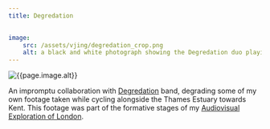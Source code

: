 ```yaml
---
title: Degredation
    

image:
    src: /assets/vjing/degredation_crop.png
    alt: a black and white photograph showing the Degredation duo playing in front of Monty's Thames Estuary visuals
---
```

<section class = "narrow" markdown = 1>
<section class = "centered">
<img src="{{page.image.src}}" alt="{{page.image.alt}}">
</section>

An impromptu collaboration with [Degredation][website] band, degrading some of my own footage taken while cycling alongside the Thames Estuary towards Kent. This footage was part of the formative stages of my [Audiovisual Exploration of London][website2].

[website]: https://brachliegentapes.bandcamp.com/album/leadlined
[website2]: https://montyfew.github.io/av_projects/MajorProject.html
</section>